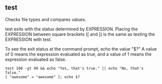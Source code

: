 ## test
Checks file types and compares values.


test exits with the status determined by EXPRESSION. Placing the EXPRESSION between square brackets (\[ and \]) is the same as testing the EXPRESSION with test. 

To see the exit status at the command prompt, echo the value "$?" A value of 0 means the expression evaluated as true, and a value of 1 means the expression evaluated as false.

```
test 100 -gt 99 && echo "Yes, that's true." || echo "No, that's false."
[ "awesome" = "awesome" ]; echo $?
```
